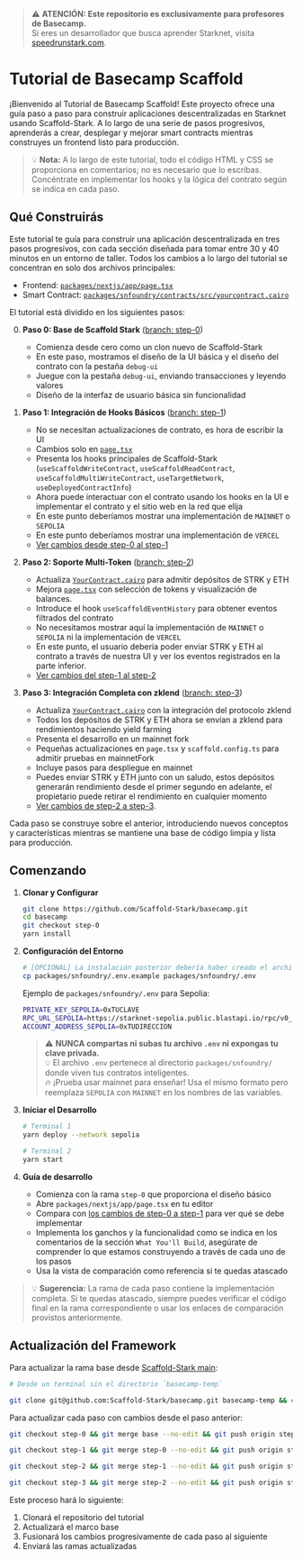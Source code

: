 > ⚠️ **ATENCIÓN: Este repositorio es exclusivamente para profesores de Basecamp.**  
> Si eres un desarrollador que busca aprender Starknet, visita [speedrunstark.com](https://speedrunstark.com).

# Tutorial de Basecamp Scaffold

¡Bienvenido al Tutorial de Basecamp Scaffold! Este proyecto ofrece una guía paso a paso para construir aplicaciones descentralizadas en Starknet usando Scaffold-Stark. A lo largo de una serie de pasos progresivos, aprenderás a crear, desplegar y mejorar smart contracts mientras construyes un frontend listo para producción.

> 💡 **Nota:** A lo largo de este tutorial, todo el código HTML y CSS se proporciona en comentarios; no es necesario que lo escribas. Concéntrate en implementar los hooks y la lógica del contrato según se indica en cada paso.

## Qué Construirás

Este tutorial te guía para construir una aplicación descentralizada en tres pasos progresivos, con cada sección diseñada para tomar entre 30 y 40 minutos en un entorno de taller. Todos los cambios a lo largo del tutorial se concentran en solo dos archivos principales:
- Frontend: [`packages/nextjs/app/page.tsx`](https://github.com/Scaffold-Stark/basecamp/blob/base/packages/nextjs/app/page.tsx)
- Smart Contract: [`packages/snfoundry/contracts/src/yourcontract.cairo`](https://github.com/Scaffold-Stark/basecamp/blob/base/packages/snfoundry/contracts/src/yourcontract.cairo)

El tutorial está dividido en los siguientes pasos:

0. **Paso 0: Base de Scaffold Stark** ([branch: step-0](https://github.com/Scaffold-Stark/basecamp/tree/step-0))
   - Comienza desde cero como un clon nuevo de Scaffold-Stark
   - En este paso, mostramos el diseño de la UI básica y el diseño del contrato con la pestaña `debug-ui`
   - Juegue con la pestaña `debug-ui`, enviando transacciones y leyendo valores
   - Diseño de la interfaz de usuario básica sin funcionalidad

1. **Paso 1: Integración de Hooks Básicos** ([branch: step-1](https://github.com/Scaffold-Stark/basecamp/tree/step-1))
   - No se necesitan actualizaciones de contrato, es hora de escribir la UI
   - Cambios solo en [`page.tsx`](https://github.com/Scaffold-Stark/basecamp/blob/step-1/packages/nextjs/app/page.tsx)
   - Presenta los hooks principales de Scaffold-Stark (`useScaffoldWriteContract`, `useScaffoldReadContract`, `useScaffoldMultiWriteContract`, `useTargetNetwork`, `useDeployedContractInfo`)
   - Ahora puede interactuar con el contrato usando los hooks en la UI e implementar el contrato y el sitio web en la red que elija
   - En este punto deberíamos mostrar una implementación de `MAINNET` o `SEPOLIA`
   - En este punto deberíamos mostrar una implementación de `VERCEL`
   - [Ver cambios desde step-0 al step-1](https://github.com/Scaffold-Stark/basecamp/compare/step-0...step-1)


2. **Paso 2: Soporte Multi-Token** ([branch: step-2](https://github.com/Scaffold-Stark/basecamp/tree/step-2))
   - Actualiza [`YourContract.cairo`](https://github.com/Scaffold-Stark/basecamp/blob/step-2/packages/snfoundry/contracts/src/YourContract.cairo) para admitir depósitos de STRK y ETH
   - Mejora [`page.tsx`](https://github.com/Scaffold-Stark/basecamp/blob/step-2/packages/nextjs/app/page.tsx) con selección de tokens y visualización de balances.
   - Introduce el hook `useScaffoldEventHistory` para obtener eventos filtrados del contrato
   - No necesitamos mostrar aquí la implementación de `MAINNET` o `SEPOLIA` ni la implementación de `VERCEL`
   - En este punto, el usuario debería poder enviar STRK y ETH al contrato a través de nuestra UI y ver los eventos registrados en la parte inferior.
   - [Ver cambios del step-1 al step-2](https://github.com/Scaffold-Stark/basecamp/compare/step-1...step-2)

3. **Paso 3: Integración Completa con zklend** ([branch: step-3](https://github.com/Scaffold-Stark/basecamp/tree/step-3))
   - Actualiza [`YourContract.cairo`](https://github.com/Scaffold-Stark/basecamp/blob/step-3/packages/snfoundry/contracts/src/YourContract.cairo) con la integración del protocolo zklend
   - Todos los depósitos de STRK y ETH ahora se envían a zklend para rendimientos haciendo yield farming
   - Presenta el desarrollo en un mainnet fork
   - Pequeñas actualizaciones en `page.tsx` y `scaffold.config.ts` para admitir pruebas en mainnetFork
   - Incluye pasos para despliegue en mainnet
   - Puedes enviar STRK y ETH junto con un saludo, estos depósitos generarán rendimiento desde el primer segundo en adelante, el propietario puede retirar el rendimiento en cualquier momento
   - [Ver cambios de step-2 a step-3](https://github.com/Scaffold-Stark/basecamp/compare/step-2...step-3).

Cada paso se construye sobre el anterior, introduciendo nuevos conceptos y características mientras se mantiene una base de código limpia y lista para producción.

## Comenzando

1. **Clonar y Configurar**
   ```bash
   git clone https://github.com/Scaffold-Stark/basecamp.git
   cd basecamp
   git checkout step-0
   yarn install
   ```

2. **Configuración del Entorno**
   ```bash
   # [OPCIONAL] La instalación posterior debería haber creado el archivo .env para usted; de lo contrario, copie el archivo env de ejemplo en packages/snfoundry
   cp packages/snfoundry/.env.example packages/snfoundry/.env
   ```
   Ejemplo de `packages/snfoundry/.env` para Sepolia:
   ```bash
   PRIVATE_KEY_SEPOLIA=0xTUCLAVE
   RPC_URL_SEPOLIA=https://starknet-sepolia.public.blastapi.io/rpc/v0_7
   ACCOUNT_ADDRESS_SEPOLIA=0xTUDIRECCION
   ```
   > ⚠️ **NUNCA compartas ni subas tu archivo `.env` ni expongas tu clave privada.**  
   > 💡 El archivo `.env` pertenece al directorio `packages/snfoundry/` donde viven tus contratos inteligentes.  
   > 🔥 ¡Prueba usar mainnet para enseñar! Usa el mismo formato pero reemplaza `SEPOLIA` con `MAINNET` en los nombres de las variables.

3. **Iniciar el Desarrollo**
   ```bash
   # Terminal 1
   yarn deploy --network sepolia

   # Terminal 2
   yarn start
   ```

4. **Guía de desarrollo**
   - Comienza con la rama `step-0` que proporciona el diseño básico
   - Abre `packages/nextjs/app/page.tsx` en tu editor
   - Compara con [los cambios de step-0 a step-1](https://github.com/Scaffold-Stark/basecamp/compare/step-0...step-1) para ver qué se debe implementar
   - Implementa los ganchos y la funcionalidad como se indica en los comentarios de la sección `What You'll Build`, asegúrate de comprender lo que estamos construyendo a través de cada uno de los pasos
   - Usa la vista de comparación como referencia si te quedas atascado

> 💡 **Sugerencia:** La rama de cada paso contiene la implementación completa. Si te quedas atascado, siempre puedes verificar el código final en la rama correspondiente o usar los enlaces de comparación provistos anteriormente.

## Actualización del Framework

Para actualizar la rama base desde [Scaffold-Stark main](https://github.com/Scaffold-Stark/scaffold-stark-2):

```bash
# Desde un terminal sin el directorio `basecamp-temp`

git clone git@github.com:Scaffold-Stark/basecamp.git basecamp-temp && cd basecamp-temp && git checkout base && mkdir temp_scaffold && cd temp_scaffold && git clone git@github.com:Scaffold-Stark/scaffold-stark-2.git . && rm -rf .git .github README.md && cp -r * ../ && cd .. && rm -rf temp_scaffold && git add . && git commit -m "Update framework to latest version" && git push origin base
```

Para actualizar cada paso con cambios desde el paso anterior:

```bash
git checkout step-0 && git merge base --no-edit && git push origin step-0
```

```bash
git checkout step-1 && git merge step-0 --no-edit && git push origin step-1
```

```bash
git checkout step-2 && git merge step-1 --no-edit && git push origin step-2
```

```bash
git checkout step-3 && git merge step-2 --no-edit && git push origin step-3
```

Este proceso hará lo siguiente:
1. Clonará el repositorio del tutorial
2. Actualizará el marco base
3. Fusionará los cambios progresivamente de cada paso al siguiente
4. Enviará las ramas actualizadas
